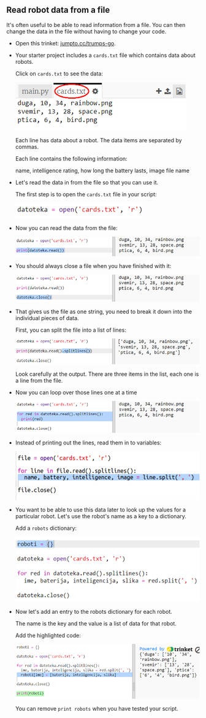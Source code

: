 ## Read robot data from a file

It's often useful to be able to read information from a file. You can then change the data in the file without having to change your code.

+ Open this trinket: <a href="http://jumpto.cc/trumps-go" target="_blank">jumpto.cc/trumps-go</a>.

+ Your starter project includes a `cards.txt` file which contains data about robots.
    
    Click on `cards.txt` to see the data:
    
    ![screenshot](images/robotrumps-cards.png)
    
    Each line has data about a robot. The data items are separated by commas.
    
    Each line contains the following information:
    
    name, intelligence rating, how long the battery lasts, image file name

+ Let's read the data in from the file so that you can use it.
    
    The first step is to open the `cards.txt` file in your script:
    
    ![screenshot](images/robotrumps-open.png)

+ Now you can read the data from the file:
    
    ![screenshot](images/robotrumps-read.png)

+ You should always close a file when you have finished with it:
    
    ![screenshot](images/robotrumps-close.png)

+ That gives us the file as one string, you need to break it down into the individual pieces of data.
    
    First, you can split the file into a list of lines:
    
    ![screenshot](images/robotrumps-lines.png)
    
    Look carefully at the output. There are three items in the list, each one is a line from the file.

+ Now you can loop over those lines one at a time
    
    ![screenshot](images/robotrumps-loop.png)

+ Instead of printing out the lines, read them in to variables:
    
    ![screenshot](images/robotrumps-variables.png)

+ You want to be able to use this data later to look up the values for a particular robot. Let's use the robot's name as a key to a dictionary.
    
    Add a `robots` dictionary:
    
    ![screenshot](images/robotrumps-dict.png)

+ Now let's add an entry to the robots dictionary for each robot.
    
    The name is the key and the value is a list of data for that robot.
    
    Add the highlighted code:
    
    ![screenshot](images/robotrumps-data.png)
    
    You can remove `print robots` when you have tested your script.
